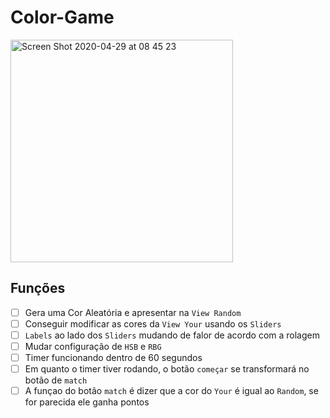 # Color-Game
<img width="356" alt="Screen Shot 2020-04-29 at 08 45 23" src="https://user-images.githubusercontent.com/62367544/80592489-e9c1b380-89f5-11ea-86ee-d51cbf2924ec.png">

## Funções
 - [ ] Gera uma Cor Aleatória e apresentar na `View Random`
 - [ ] Conseguir modificar as cores da `View Your` usando os `Sliders`
 - [ ] `Labels` ao lado dos `Sliders` mudando de falor de acordo com a rolagem
 - [ ] Mudar configuração de `HSB` e `RBG`
 - [ ] Timer funcionando dentro de 60 segundos
 - [ ] Em quanto o timer tiver rodando, o botão `começar` se transformará no botão de `match`
 - [ ] A funçao do botão `match` é dizer que a cor do `Your` é igual ao `Random`, se for parecida ele ganha pontos
